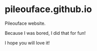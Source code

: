 pileouface.github.io
====================

Pileouface website.

Because I was bored, I did that for fun!


I hope you will love it!
